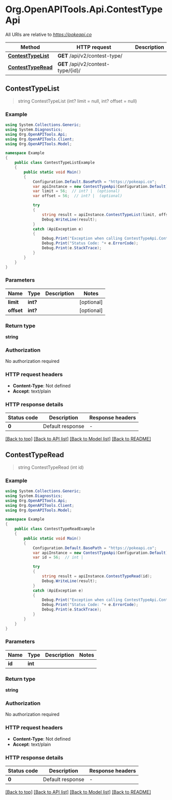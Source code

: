 # Org.OpenAPITools.Api.ContestTypeApi

All URIs are relative to *https://pokeapi.co*

Method | HTTP request | Description
------------- | ------------- | -------------
[**ContestTypeList**](ContestTypeApi.md#contesttypelist) | **GET** /api/v2/contest-type/ | 
[**ContestTypeRead**](ContestTypeApi.md#contesttyperead) | **GET** /api/v2/contest-type/{id}/ | 



## ContestTypeList

> string ContestTypeList (int? limit = null, int? offset = null)



### Example

```csharp
using System.Collections.Generic;
using System.Diagnostics;
using Org.OpenAPITools.Api;
using Org.OpenAPITools.Client;
using Org.OpenAPITools.Model;

namespace Example
{
    public class ContestTypeListExample
    {
        public static void Main()
        {
            Configuration.Default.BasePath = "https://pokeapi.co";
            var apiInstance = new ContestTypeApi(Configuration.Default);
            var limit = 56;  // int? |  (optional) 
            var offset = 56;  // int? |  (optional) 

            try
            {
                string result = apiInstance.ContestTypeList(limit, offset);
                Debug.WriteLine(result);
            }
            catch (ApiException e)
            {
                Debug.Print("Exception when calling ContestTypeApi.ContestTypeList: " + e.Message );
                Debug.Print("Status Code: "+ e.ErrorCode);
                Debug.Print(e.StackTrace);
            }
        }
    }
}
```

### Parameters


Name | Type | Description  | Notes
------------- | ------------- | ------------- | -------------
 **limit** | **int?**|  | [optional] 
 **offset** | **int?**|  | [optional] 

### Return type

**string**

### Authorization

No authorization required

### HTTP request headers

- **Content-Type**: Not defined
- **Accept**: text/plain


### HTTP response details
| Status code | Description | Response headers |
|-------------|-------------|------------------|
| **0** | Default response |  -  |

[[Back to top]](#)
[[Back to API list]](../README.md#documentation-for-api-endpoints)
[[Back to Model list]](../README.md#documentation-for-models)
[[Back to README]](../README.md)


## ContestTypeRead

> string ContestTypeRead (int id)



### Example

```csharp
using System.Collections.Generic;
using System.Diagnostics;
using Org.OpenAPITools.Api;
using Org.OpenAPITools.Client;
using Org.OpenAPITools.Model;

namespace Example
{
    public class ContestTypeReadExample
    {
        public static void Main()
        {
            Configuration.Default.BasePath = "https://pokeapi.co";
            var apiInstance = new ContestTypeApi(Configuration.Default);
            var id = 56;  // int | 

            try
            {
                string result = apiInstance.ContestTypeRead(id);
                Debug.WriteLine(result);
            }
            catch (ApiException e)
            {
                Debug.Print("Exception when calling ContestTypeApi.ContestTypeRead: " + e.Message );
                Debug.Print("Status Code: "+ e.ErrorCode);
                Debug.Print(e.StackTrace);
            }
        }
    }
}
```

### Parameters


Name | Type | Description  | Notes
------------- | ------------- | ------------- | -------------
 **id** | **int**|  | 

### Return type

**string**

### Authorization

No authorization required

### HTTP request headers

- **Content-Type**: Not defined
- **Accept**: text/plain


### HTTP response details
| Status code | Description | Response headers |
|-------------|-------------|------------------|
| **0** | Default response |  -  |

[[Back to top]](#)
[[Back to API list]](../README.md#documentation-for-api-endpoints)
[[Back to Model list]](../README.md#documentation-for-models)
[[Back to README]](../README.md)

